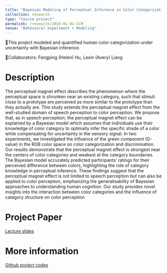 ```yaml
---
title: "Bayesian Modeling of Perceptual Inference in Color Categorization"
collection: research
type: "Course project"
permalink: /research/2024-01-01-CCM
venue: "Behavioral experiment + Modeling"
---
```

📍This project modeled and quantified human color categorization under uncertainty with Bayesian inference.

📍Collaborators: Fengping (Helen) Hu, Lexin (Avery) Liang


Description
======
The perceptual magnet effect describes the phenomenon where the perceptual space is shrunken near an existing category, such that stimuli close to a prototype are perceived as more similar to the prototype than they actually are. This study extends the perceptual magnet effect from the well-studied domain of speech perception to color perception. We propose that, as in speech perception, the perceptual magnet effect can be explained by a Bayesian model which assumes that individuals use their knowledge of color category to optimally infer the specific shade of a color while compensating for uncertainty in the sensory signal. In two experiments, we investigated the influence of the green component (G-value) in the RGB color space on color categorization and discrimination. Our results demonstrate that the perceptual magnet effect is strongest near the centers of color categories and weakest at the category boundaries. The Bayesian model accurately predicted participants’ ratings for their perceived difference between colors, highlighting the role of category knowledge in perceptual inference. These findings suggest that the perceptual magnet effect is not limited to speech perception but can also be applied to color perception, emphasizing the generalisability of Bayesian approaches to understanding human cognition. Our study provides novel insights into the interaction between color categories and the influence of category structure on color perception

Project Paper
======
[Lecture slides](https://github.com/RachelQyChen/RachelQyChen.github.io/blob/master/files/Chen-Hu-Liang-CCM-FinalProject.pdf)

More information
======
[Github project codes](https://github.com/RachelQyChen/CCM_Final_Project_2024)
